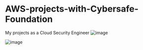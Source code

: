 # AWS-projects-with-Cybersafe-Foundation
My projects as a Cloud Security Engineer
![image](https://user-images.githubusercontent.com/113180972/189672608-766cd993-ed2c-419a-bf86-7588ee34b9e2.png)



![image](https://user-images.githubusercontent.com/113180972/189672738-df04437b-2019-4975-9b89-e612db8a488f.png)
